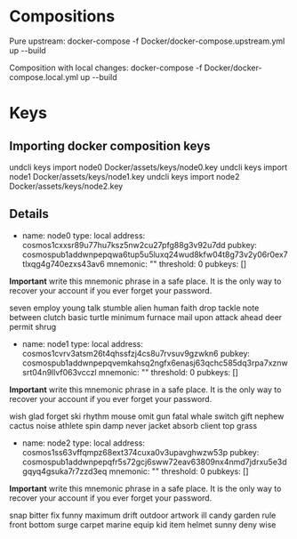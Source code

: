 
# Compositions

Pure upstream:
docker-compose -f Docker/docker-compose.upstream.yml up --build

Composition with local changes:
docker-compose -f Docker/docker-compose.local.yml up --build

# Keys


## Importing docker composition keys
undcli keys import node0 Docker/assets/keys/node0.key
undcli keys import node1 Docker/assets/keys/node1.key
undcli keys import node2 Docker/assets/keys/node2.key


## Details
- name: node0
  type: local
  address: cosmos1cxxsr89u77hu7ksz5nw2cu27pfg88g3v92u7dd
  pubkey: cosmospub1addwnpepqwa6tup5u5luxq24wud8kfw04t8g73v2y06r0ex7tlxqg4g740ezxs43av6
  mnemonic: ""
  threshold: 0
  pubkeys: []


**Important** write this mnemonic phrase in a safe place.
It is the only way to recover your account if you ever forget your password.

seven employ young talk stumble alien human faith drop tackle note between clutch basic turtle minimum furnace mail upon attack ahead deer permit shrug



- name: node1
  type: local
  address: cosmos1cvrv3atsm26t4qhssfzj4cs8u7rvsuv9gzwkn6
  pubkey: cosmospub1addwnpepqvemkahsq2ngfx6enasj63qchc585dq3rpa7xznwsrt04n9llvf063vcczl
  mnemonic: ""
  threshold: 0
  pubkeys: []


**Important** write this mnemonic phrase in a safe place.
It is the only way to recover your account if you ever forget your password.

wish glad forget ski rhythm mouse omit gun fatal whale switch gift nephew cactus noise athlete spin damp never jacket absorb client top grass


- name: node2
  type: local
  address: cosmos1ss63vffqmpz68ext374cuxa0v3upavghwzw53p
  pubkey: cosmospub1addwnpepqfr5s72gcj6sww72eav63809nx4nmd7jdrxu5e3dgqyq4gsuka7r7zzd3eq
  mnemonic: ""
  threshold: 0
  pubkeys: []


**Important** write this mnemonic phrase in a safe place.
It is the only way to recover your account if you ever forget your password.

snap bitter fix funny maximum drift outdoor artwork ill candy garden rule front bottom surge carpet marine equip kid item helmet sunny deny wise

